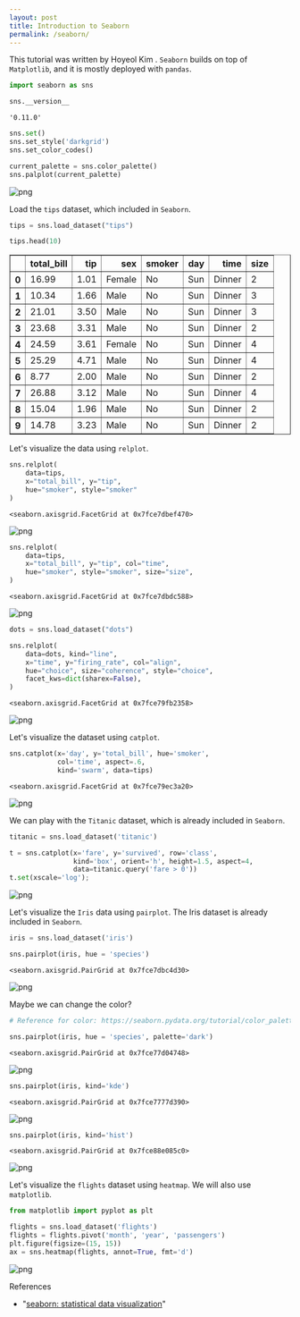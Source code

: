 ```yaml
---
layout: post
title: Introduction to Seaborn
permalink: /seaborn/
---
```


This tutorial was written by Hoyeol Kim [](https:). `Seaborn` builds on top of `Matplotlib`, and it is mostly deployed with `pandas`.


```python
import seaborn as sns
```


```python
sns.__version__
```




    '0.11.0'




```python
sns.set()
sns.set_style('darkgrid')
sns.set_color_codes()
```


```python
current_palette = sns.color_palette()
sns.palplot(current_palette)
```


![png](output_4_0.png)


Load the `tips` dataset, which included in `Seaborn`.


```python
tips = sns.load_dataset("tips")
```


```python
tips.head(10)
```




<div>
<style scoped>
    .dataframe tbody tr th:only-of-type {
        vertical-align: middle;
    }

    .dataframe tbody tr th {
        vertical-align: top;
    }

    .dataframe thead th {
        text-align: right;
    }
</style>
<table border="1" class="dataframe">
  <thead>
    <tr style="text-align: right;">
      <th></th>
      <th>total_bill</th>
      <th>tip</th>
      <th>sex</th>
      <th>smoker</th>
      <th>day</th>
      <th>time</th>
      <th>size</th>
    </tr>
  </thead>
  <tbody>
    <tr>
      <th>0</th>
      <td>16.99</td>
      <td>1.01</td>
      <td>Female</td>
      <td>No</td>
      <td>Sun</td>
      <td>Dinner</td>
      <td>2</td>
    </tr>
    <tr>
      <th>1</th>
      <td>10.34</td>
      <td>1.66</td>
      <td>Male</td>
      <td>No</td>
      <td>Sun</td>
      <td>Dinner</td>
      <td>3</td>
    </tr>
    <tr>
      <th>2</th>
      <td>21.01</td>
      <td>3.50</td>
      <td>Male</td>
      <td>No</td>
      <td>Sun</td>
      <td>Dinner</td>
      <td>3</td>
    </tr>
    <tr>
      <th>3</th>
      <td>23.68</td>
      <td>3.31</td>
      <td>Male</td>
      <td>No</td>
      <td>Sun</td>
      <td>Dinner</td>
      <td>2</td>
    </tr>
    <tr>
      <th>4</th>
      <td>24.59</td>
      <td>3.61</td>
      <td>Female</td>
      <td>No</td>
      <td>Sun</td>
      <td>Dinner</td>
      <td>4</td>
    </tr>
    <tr>
      <th>5</th>
      <td>25.29</td>
      <td>4.71</td>
      <td>Male</td>
      <td>No</td>
      <td>Sun</td>
      <td>Dinner</td>
      <td>4</td>
    </tr>
    <tr>
      <th>6</th>
      <td>8.77</td>
      <td>2.00</td>
      <td>Male</td>
      <td>No</td>
      <td>Sun</td>
      <td>Dinner</td>
      <td>2</td>
    </tr>
    <tr>
      <th>7</th>
      <td>26.88</td>
      <td>3.12</td>
      <td>Male</td>
      <td>No</td>
      <td>Sun</td>
      <td>Dinner</td>
      <td>4</td>
    </tr>
    <tr>
      <th>8</th>
      <td>15.04</td>
      <td>1.96</td>
      <td>Male</td>
      <td>No</td>
      <td>Sun</td>
      <td>Dinner</td>
      <td>2</td>
    </tr>
    <tr>
      <th>9</th>
      <td>14.78</td>
      <td>3.23</td>
      <td>Male</td>
      <td>No</td>
      <td>Sun</td>
      <td>Dinner</td>
      <td>2</td>
    </tr>
  </tbody>
</table>
</div>



Let's visualize the data using `relplot`.


```python
sns.relplot(
    data=tips,
    x="total_bill", y="tip",
    hue="smoker", style="smoker"
)
```




    <seaborn.axisgrid.FacetGrid at 0x7fce7dbef470>




![png](output_9_1.png)



```python
sns.relplot(
    data=tips,
    x="total_bill", y="tip", col="time",
    hue="smoker", style="smoker", size="size",
)
```




    <seaborn.axisgrid.FacetGrid at 0x7fce7dbdc588>




![png](output_10_1.png)



```python
dots = sns.load_dataset("dots")
```


```python
sns.relplot(
    data=dots, kind="line",
    x="time", y="firing_rate", col="align",
    hue="choice", size="coherence", style="choice",
    facet_kws=dict(sharex=False),
)
```




    <seaborn.axisgrid.FacetGrid at 0x7fce79fb2358>




![png](output_12_1.png)


Let's visualize the dataset using `catplot`.


```python
sns.catplot(x='day', y='total_bill', hue='smoker',
            col='time', aspect=.6,
            kind='swarm', data=tips)
```




    <seaborn.axisgrid.FacetGrid at 0x7fce79ec3a20>




![png](output_14_1.png)


We can play with the `Titanic` dataset, which is already included in `Seaborn`.


```python
titanic = sns.load_dataset('titanic')
```


```python
t = sns.catplot(x='fare', y='survived', row='class', 
                kind='box', orient='h', height=1.5, aspect=4, 
                data=titanic.query('fare > 0'))
t.set(xscale='log');
```


![png](output_17_0.png)


Let's visualize the `Iris` data using `pairplot`. The Iris dataset is already included in `Seaborn`.


```python
iris = sns.load_dataset('iris')
```


```python
sns.pairplot(iris, hue = 'species')
```




    <seaborn.axisgrid.PairGrid at 0x7fce7dbc4d30>




![png](output_20_1.png)


Maybe we can change the color?


```python
# Reference for color: https://seaborn.pydata.org/tutorial/color_palettes.html

sns.pairplot(iris, hue = 'species', palette='dark')
```




    <seaborn.axisgrid.PairGrid at 0x7fce77d04748>




![png](output_22_1.png)



```python
sns.pairplot(iris, kind='kde')
```




    <seaborn.axisgrid.PairGrid at 0x7fce7777d390>




![png](output_23_1.png)



```python
sns.pairplot(iris, kind='hist')
```




    <seaborn.axisgrid.PairGrid at 0x7fce88e085c0>




![png](output_24_1.png)


Let's visualize the `flights` dataset using `heatmap`. We will also use `matplotlib`.



```python
from matplotlib import pyplot as plt
```


```python
flights = sns.load_dataset('flights')
flights = flights.pivot('month', 'year', 'passengers')
plt.figure(figsize=(15, 15))
ax = sns.heatmap(flights, annot=True, fmt='d')
```


![png](output_27_0.png)


References
- "[seaborn: statistical data visualization](https://seaborn.pydata.org/index.html)"
